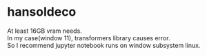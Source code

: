 # hansoldeco

At least 16GB vram needs.  <br>
In my case(window 11), transformers library causes error. <br> 
So I recommend jupyter notebook runs on window subsystem linux. <br>
 
